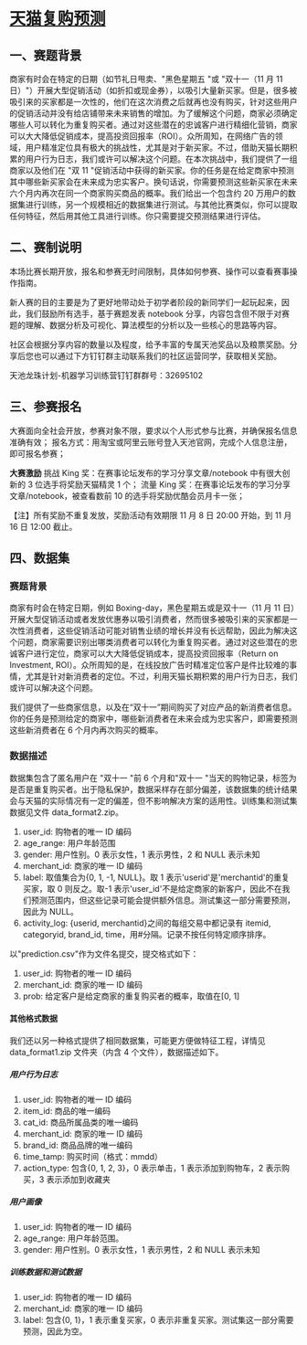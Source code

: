 # [天猫复购预测](https://tianchi.aliyun.com/competition/entrance/231576/introduction)

## 一、赛题背景

商家有时会在特定的日期（如节礼日甩卖、"黑色星期五 "或 "双十一（11 月 11 日）"）开展大型促销活动（如折扣或现金券），以吸引大量新买家。但是，很多被吸引来的买家都是一次性的，他们在这次消费之后就再也没有购买，针对这些用户的促销活动并没有给店铺带来未来销售的增加。为了缓解这个问题，商家必须确定哪些人可以转化为重复购买者。通过对这些潜在的忠诚客户进行精细化营销，商家可以大大降低促销成本，提高投资回报率（ROI）。众所周知，在网络广告的领域，用户精准定位具有极大的挑战性，尤其是对于新买家。不过，借助天猫长期积累的用户行为日志，我们或许可以解决这个问题。在本次挑战中，我们提供了一组商家以及他们在 "双 11 "促销活动中获得的新买家。你的任务是在给定商家中预测其中哪些新买家会在未来成为忠实客户。换句话说，你需要预测这些新买家在未来六个月内再次在同一个商家购买商品的概率。我们给出一个包含约 20 万用户的数据集进行训练，另一个规模相近的数据集进行测试。与其他比赛类似，你可以提取任何特征，然后用其他工具进行训练。你只需要提交预测结果进行评估。

## 二、赛制说明

本场比赛长期开放，报名和参赛无时间限制，具体如何参赛、操作可以查看赛事操作指南。

新人赛的目的主要是为了更好地带动处于初学者阶段的新同学们一起玩起来，因此，我们鼓励所有选手，基于赛题发表 notebook 分享，内容包含但不限于对赛题的理解、数据分析及可视化、算法模型的分析以及一些核心的思路等内容。

社区会根据分享内容的数量以及程度，给予丰富的专属天池奖品以及粮票奖励。分享后您也可以通过下方钉钉群主动联系我们的社区运营同学，获取相关奖励。

天池龙珠计划-机器学习训练营钉钉群群号：32695102

## 三、参赛报名

大赛面向全社会开放，参赛对象不限，要求以个人形式参与比赛，并确保报名信息准确有效；
报名方式：用淘宝或阿里云账号登入天池官网，完成个人信息注册，即可报名参赛；

**大赛激励**
挑战 King 奖：在赛事论坛发布的学习分享文章/notebook 中有很大创新的 3 位选手将奖励天猫精灵 1 个；
流量 King 奖：在赛事论坛发布的学习分享文章/notebook，被查看数前 10 的选手将奖励优酷会员月卡一张；

【注】所有奖励不重复发放，奖励活动有效期限 11 月 8 日 20:00 开始，到 11 月 16 日 12:00 截止。

## 四、数据集

### 赛题背景

商家有时会在特定日期，例如 Boxing-day，黑色星期五或是双十一（11 月 11 日）开展大型促销活动或者发放优惠券以吸引消费者，然而很多被吸引来的买家都是一次性消费者，这些促销活动可能对销售业绩的增长并没有长远帮助，因此为解决这个问题，商家需要识别出哪类消费者可以转化为重复购买者。通过对这些潜在的忠诚客户进行定位，商家可以大大降低促销成本，提高投资回报率（Return on Investment, ROI）。众所周知的是，在线投放广告时精准定位客户是件比较难的事情，尤其是针对新消费者的定位。不过，利用天猫长期积累的用户行为日志，我们或许可以解决这个问题。

我们提供了一些商家信息，以及在“双十一”期间购买了对应产品的新消费者信息。你的任务是预测给定的商家中，哪些新消费者在未来会成为忠实客户，即需要预测这些新消费者在 6 个月内再次购买的概率。

### 数据描述

数据集包含了匿名用户在 "双十一 "前 6 个月和"双十一 "当天的购物记录，标签为是否是重复购买者。出于隐私保护，数据采样存在部分偏差，该数据集的统计结果会与天猫的实际情况有一定的偏差，但不影响解决方案的适用性。训练集和测试集数据见文件 data_format2.zip。

1. user_id: 购物者的唯一 ID 编码
2. age_range: 用户年龄范围
3. gender: 用户性别。0 表示女性，1 表示男性，2 和 NULL 表示未知
4. merchant_id: 商家的唯一 ID 编码
5. label: 取值集合为{0, 1, -1, NULL}。取 1 表示'userid'是'merchantid'的重复买家，取 0 则反之。取-1 表示'user_id'不是给定商家的新客户，因此不在我们预测范围内，但这些记录可能会提供额外信息。测试集这一部分需要预测，因此为 NULL。
6. activity_log: {userid, merchantid}之间的每组交易中都记录有 itemid, categoryid, brand_id, time，用#分隔。记录不按任何特定顺序排序。

以"prediction.csv"作为文件名提交，提交格式如下：

1. user_id: 购物者的唯一 ID 编码
2. merchant_id: 商家的唯一 ID 编码
3. prob: 给定客户是给定商家的重复购买者的概率，取值在[0, 1]

#### 其他格式数据

我们还以另一种格式提供了相同数据集，可能更方便做特征工程，详情见 data_format1.zip 文件夹（内含 4 个文件），数据描述如下。

##### 用户行为日志

1. user_id: 购物者的唯一 ID 编码
2. item_id: 商品的唯一编码
3. cat_id: 商品所属品类的唯一编码
4. merchant_id: 商家的唯一 ID 编码
5. brand_id: 商品品牌的唯一编码
6. time_tamp: 购买时间（格式：mmdd）
7. action_type: 包含{0, 1, 2, 3}，0 表示单击，1 表示添加到购物车，2 表示购买，3 表示添加到收藏夹

##### 用户画像

1. user_id: 购物者的唯一 ID 编码
2. age_range: 用户年龄范围。
3. gender: 用户性别。0 表示女性，1 表示男性，2 和 NULL 表示未知

##### 训练数据和测试数据

1. user_id: 购物者的唯一 ID 编码
2. merchant_id: 商家的唯一 ID 编码
3. label: 包含{0, 1}，1 表示重复买家，0 表示非重复买家。测试集这一部分需要预测，因此为空。

